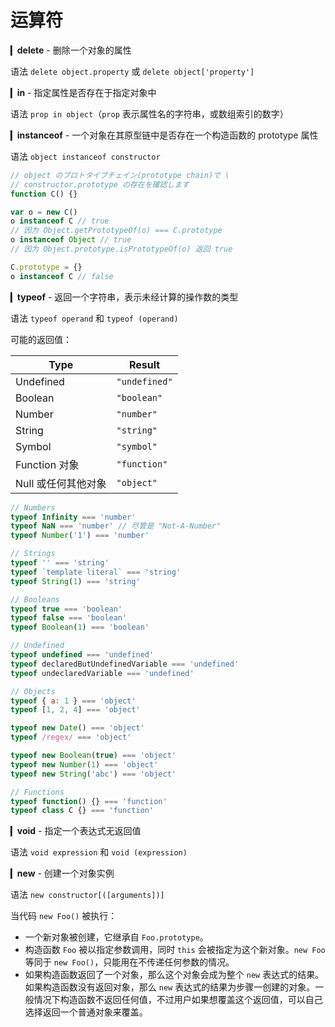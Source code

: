# 运算符

▎**delete** - 删除一个对象的属性

语法 `delete object.property` 或 `delete object['property']`

▎**in** - 指定属性是否存在于指定对象中

语法 `prop in object`（`prop` 表示属性名的字符串，或数组索引的数字）

▎**instanceof** - 一个对象在其原型链中是否存在一个构造函数的 prototype 属性

语法 `object instanceof constructor`

```js
// object のプロトタイプチェイン(prototype chain)で \
// constructor.prototype の存在を確認します
function C() {}

var o = new C()
o instanceof C // true
// 因为 Object.getPrototypeOf(o) === C.prototype
o instanceof Object // true
// 因为 Object.prototype.isPrototypeOf(o) 返回 true

C.prototype = {}
o instanceof C // false
```

▎**typeof** - 返回一个字符串，表示未经计算的操作数的类型

语法 `typeof operand` 和 `typeof (operand)`

可能的返回值：

|  Type  | Result |
| ------ | ------ |
| Undefined | `"undefined"` |
| Boolean | `"boolean"` |
| Number | `"number"` |
| String | `"string"` |
| Symbol | `"symbol"` |
| Function 对象 | `"function"` |
| Null 或任何其他对象 | `"object"` |

```js
// Numbers
typeof Infinity === 'number'
typeof NaN === 'number' // 尽管是 "Not-A-Number"
typeof Number('1') === 'number'

// Strings
typeof '' === 'string'
typeof `template literal` === 'string'
typeof String(1) === 'string'

// Booleans
typeof true === 'boolean'
typeof false === 'boolean'
typeof Boolean(1) === 'boolean'

// Undefined
typeof undefined === 'undefined'
typeof declaredButUndefinedVariable === 'undefined'
typeof undeclaredVariable === 'undefined'

// Objects
typeof { a: 1 } === 'object'
typeof [1, 2, 4] === 'object'

typeof new Date() === 'object'
typeof /regex/ === 'object'

typeof new Boolean(true) === 'object'
typeof new Number(1) === 'object'
typeof new String('abc') === 'object'

// Functions
typeof function() {} === 'function'
typeof class C {} === 'function'
```

▎**void** - 指定一个表达式无返回值

语法 `void expression` 和 `void (expression)`

▎**new** - 创建一个对象实例

语法 `new constructor[([arguments])]`

当代码 `new Foo()` 被执行：

- 一个新对象被创建，它继承自 `Foo.prototype`。
- 构造函数 `Foo` 被以指定参数调用，同时 `this` 会被指定为这个新对象。`new Foo` 等同于 `new Foo()`，只能用在不传递任何参数的情况。
- 如果构造函数返回了一个对象，那么这个对象会成为整个 `new` 表达式的结果。如果构造函数没有返回对象，那么 `new` 表达式的结果为步骤一创建的对象。一般情况下构造函数不返回任何值，不过用户如果想覆盖这个返回值，可以自己选择返回一个普通对象来覆盖。
